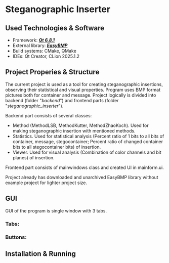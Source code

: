 # Steganographic Inserter


## Used Technologies & Software
- Framework: [***Qt 6.8.1***](https://www.qt.io/ "Visit Qt framework webpage")
- External library: [***EasyBMP***](https://easybmp.sourceforge.net/ "Visit library webpage")
- Build systems: CMake, QMake
- IDEs: Qt Creator, CLion 2025.1.2


## Project Properies & Structure
The current project is used as a tool for creating steganographic insertions, observing their statistical and visual properties. Program uses BMP format pictures both for container and message.
Project logically is divided into backend (folder "_backend_") and frontend parts (folder "_steganographic_inserter_").

Backend part consists of several classes:
- Method (MethodLSB, MethodKutter, MethodZhaoKoch). Used for making steganographic insertion with mentioned methods.
- Statistics. Used for statistical analysis (Percent ratio of 1 bits to all bits of container, message, stegocontainer; Percent ratio of changed container bits to all stegocontainer bits) of insertion.
- Viewer. Used for visual analysis (Combination of color channels and bit planes) of insertion.

Frontend part consists of mainwindows class and created UI in mainform.ui.

Project already has downloaded and unarchived EasyBMP library without example project for lighter project size.

## GUI

GUI of the program is single window with 3 tabs.

### Tabs:

### Buttons:

## Installation & Running
